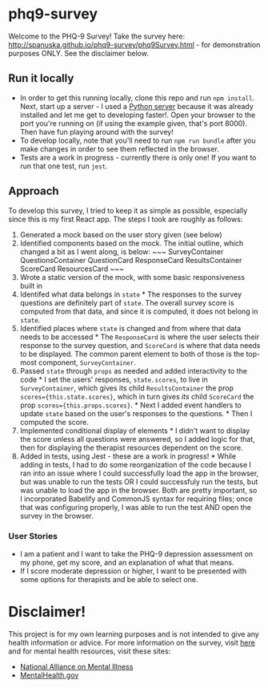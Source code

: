 # phq9-survey
Welcome to the PHQ-9 Survey! Take the survey here: http://spanuska.github.io/phq9-survey/phq9Survey.html - for demonstration purposes ONLY. See the disclaimer below.

## Run it locally
  * In order to get this running locally, clone this repo and run `npm install`. Next, start up a server - I used a [Python server](http://www.linuxjournal.com/content/tech-tip-really-simple-http-server-python) because it was already installed and let me get to developing faster!. Open your browser to the port you're running on (if using the example given, that's port 8000). Then have fun playing around with the survey! 
  * To develop locally, note that you'll need to run `npm run bundle` after you make changes in order to see them reflected in the browser. 
  * Tests are a work in progress - currently there is only one! If you want to run that one test, run `jest`.

## Approach
To develop this survey, I tried to keep it as simple as possible, especially since this is my first React app. The steps I took are roughly as follows: 
  1. Generated a mock based on the user story given (see below)
  2. Identified components based on the mock. The initial outline, which changed a bit as I went along, is below:
    ~~~
      SurveyContainer
        QuestionsContainer
          QuestionCard
          ResponseCard
        ResultsContainer
          ScoreCard
          ResourcesCard
    ~~~
  3. Wrote a static version of the mock, with some basic responsiveness built in
  4. Identifed what data belongs in `state`
    * The responses to the survey questions are definitely part of `state`. The overall survey score is computed from that data, and since it is computed, it does not belong in `state`.
  5. Identified places where `state` is changed and from where that data needs to be accessed
    * The `ResponseCard` is where the user selects their response to the survey question, and `ScoreCard` is where that data needs to be displayed. The common parent element to both of those is the top-most component, `SurveyContainer`.
  6. Passed `state` through `props` as needed and added interactivity to the code
    * I set the users' responses, `state.scores`, to live in `SurveyContainer`, which gives its child `ResultsContainer` the prop `scores={this.state.scores}`, which in turn gives *its* child `ScoreCard` the prop `scores={this.props.scores}`.
    * Next I added event handlers to update `state` based on the user's responses to the questions.
    * Then I computed the score.
  7. Implemented conditional display of elements
    * I didn't want to display the score unless all questions were answered, so I added logic for that, then for displaying the therapist resources dependent on the score.
  8. Added in tests, using Jest - these are a work in progress! 
    * While adding in tests, I had to do some reorganization of the code because I ran into an issue where I could successfully load the app in the browser, but was unable to run the tests OR I could successfuly run the tests, but was unable to load the app in the browser. Both are pretty important, so I incorporated Babelify and CommonJS syntax for requiring files; once that was configuring properly, I was able to run the test AND open the survey in the browser.
  
### User Stories
  * I am a patient and I want to take the PHQ-9 depression assessment on my phone, get my score, and an explanation of what that means.
  * If I score moderate depression or higher, I want to be presented with some options for therapists and be able to select one.
 
  
# Disclaimer!
This project is for my own learning purposes and is not intended to give any health information or advice. For more information on the survey, visit [here](http://patient.info/doctor/patient-health-questionnaire-phq-9) and for mental health resources, visit these sites:
  * [National Alliance on Mental Illness](https://www.nami.org/)
  * [MentalHealth.gov](https://www.mentalhealth.gov/)

